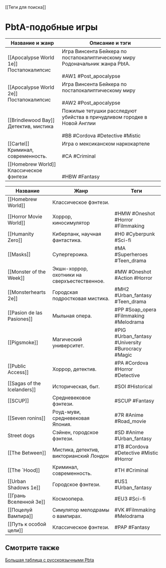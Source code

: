 [[Теги для поиска]]

# PbtA-подобные игры


| Название и жанр                            | Описание и тэги                                                                                                 |
| ------------------------------------------ | --------------------------------------------------------------------------------------------------------------- |
| [[Apocalypse World 1e]]<br>Постапокалипсис | Игра Винсента Бейкера по постапокалиптическому миру<br>Родоначальник жанра PbtA.<br><br>#AW1 #Post_apocalypse   |
| [[Apocalypse World 2e]]<br>Постапокалипсис | Игра Винсента Бейкера по постапокалиптическому миру<br><br>#AW2 #Post_apocalypse                                |
| [[Brindlewood Bay]]<br>Детектив, мистика   | Пожилые тетушки расследуют убийства в причудливом городке в Новой Англии<br><br>#BB #Cordova #Detective #Mistic |
| [[Cartel]]<br>Криминал, современность.     | Игра о мексиканском наркокартеле<br><br>#CA #Criminal<br>                                                       |
| [[Homebrew World]]<br>Классическое фэнтези | <br><br>#HBW #Fantasy                                                                                           |







| Название                    | Жанр                                         | Теги                                              |
| --------------------------- | -------------------------------------------- | ------------------------------------------------- |
| [[Homebrew World]]          | Классическое фэнтези.                        |                                                   |
| [[Horror Movie World]]      | Хоррор, киносимулятор                        | #HMW #Oneshot #Horror #Filmmaking                 |
| [[Humanity Zero]]           | Киберпанк, научная фантастика.               | #H0 #Cyberpunk #Sci-fi                            |
| [[Masks]]                   | Супергероика.                                | #MA #Superheroes #Teen_drama                      |
| [[Monster of the Week]]     | Экшн-хоррор, охотники на сверхъестественное. | #MW #Oneshot #Action #Horror                      |
| [[Monsterhearts 2e]]        | Городская подростковая мистика.              | #MH2 #Urban_fantasy #Teen_drama                   |
| [[Pasion de las Pasiones]]  | Мыльная опера.                               | #PP #Soap_opera #Filmmaking #Melodrama            |
| [[Pigsmoke]]                | Магический университет.                      | #PIG #Urban_fantasy #University #Burocracy #Magic |
| [[Public Access]]           | Хоррор, детектив.                            | #PA #Cordova #Horror #Detective                   |
| [[Sagas of the Icelanders]] | Историческая, быт.                           | #SOI #Historical                                  |
| [[SCUP]]                    | Средневековое фэнтези.                       | #SCUP #Fantasy                                    |
| [[Seven ronins]]            | Роуд-муви, средневековая Япония.             | #7R #Anime #Road_movie                            |
| Street dogs                 | Сэйнен, городское фэнтези.                   | #SD #Anime #Urban_fantasy                         |
| [[The Between]]             | Мистика, детектив, викторианский Лондон      | #TB #Cordova  #Detective #Mistic #Horror          |
| [[The `Hood]]               | Криминал, современность.                     | #TH #Criminal                                     |
| [[Urban Shadows 1e]]        | Городское фэнтези.                           | #US1 #Urban_fantasy                               |
| [[Грань Вселенной 3e]]      | Космоопера.                                  | #EU3 #Sci-fi                                      |
| [[Поцелуй Вампира]]         | Симулятор мелодрамы о вампирах.              | #VK #Filmmaking #Melodrama                        |
| [[Путь к особой цели]]      | Классическое фэнтези.                        | #PAP #Fantasy                                     |

## Смотрите также
[Большая таблица с русскоязычными Pbta](https://docs.google.com/spreadsheets/d/1YcUKNyM_m6SVVek65giyBSm5zjThc6mhHUFl6MWAgZU/edit)



